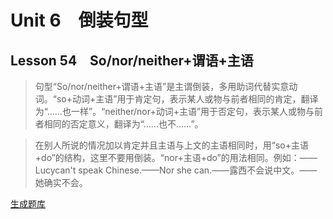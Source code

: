 ﻿ # Unit 6　倒装句型
 ## Lesson 54　So/nor/neither+谓语+主语
 
> 句型“So/nor/neither+谓语+主语”是主谓倒装，多用助词代替实意动词。“so+动词+主语”用于肯定句，表示某人或物与前者相同的肯定，翻译为“……也一样”。“neither/nor+动词+主语”用于否定句，表示某人或物与前者相同的否定意义，翻译为“……也不……”。

> 在别人所说的情况加以肯定并且主语与上文的主语相同时，用“so+主语+do”的结构，这里不要用倒装。“nor+主语+do”的用法相同。例如：——Lucycan't speak Chinese.——Nor she can.——露西不会说中文。——她确实不会。


 [生成题库](./question/f054.json)